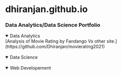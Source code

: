# dhiranjan.github.io
### Data Analytics/Data Science Portfolio

<details open>
<summary>Data Analytics</summary>
  [Analysis of Movie Rating by Fandango Vs other site.](https://github.com/Dhiranjan/movierating2021)
  
</details>
<br>

<details open>
<summary>Data Science</summary>
</details>
<br>

<details open>
<summary>Web Developement</summary>
</details>
